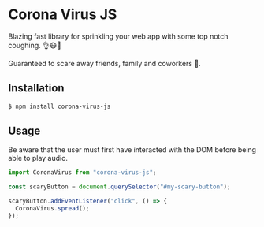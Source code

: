 # Corona Virus JS

Blazing fast library for sprinkling your web app with some top notch coughing. 👌😷🚀

Guaranteed to scare away friends, family and coworkers 💯.

## Installation

```sh
$ npm install corona-virus-js
```

## Usage

Be aware that the user must first have interacted with the DOM before being able to play audio.

```js
import CoronaVirus from "corona-virus-js";

const scaryButton = document.querySelector("#my-scary-button");

scaryButton.addEventListener("click", () => {
  CoronaVirus.spread();
});
```
